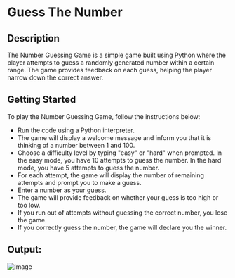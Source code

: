 # Guess The Number 
## Description
The Number Guessing Game is a simple game built using Python where the player attempts to guess a randomly generated number within a certain range. The game provides feedback on each guess, helping the player narrow down the correct answer.

## Getting Started 
To play the Number Guessing Game, follow the instructions below:

- Run the code using a Python interpreter.
- The game will display a welcome message and inform you that it is thinking of a number between 1 and 100.
- Choose a difficulty level by typing "easy" or "hard" when prompted.
In the easy mode, you have 10 attempts to guess the number.
In the hard mode, you have 5 attempts to guess the number.
- For each attempt, the game will display the number of remaining attempts and prompt you to make a guess.
- Enter a number as your guess.
- The game will provide feedback on whether your guess is too high or too low.
- If you run out of attempts without guessing the correct number, you lose the game.
- If you correctly guess the number, the game will declare you the winner.

## Output:
![image](https://github.com/sadafahmedd/python_projects/assets/90939272/302b81d9-4d07-4582-bc7c-1247bf323e46)
